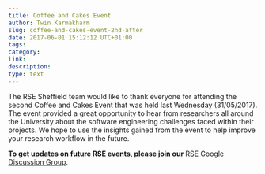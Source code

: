 ```yaml
---
title: Coffee and Cakes Event
author: Twin Karmakharm
slug: coffee-and-cakes-event-2nd-after
date: 2017-06-01 15:12:12 UTC+01:00
tags:
category:
link:
description:
type: text
---
```



The RSE Sheffield team would like to thank everyone for attending the second Coffee and Cakes Event that was held last Wednesday (31/05/2017). The event provided a great opportunity to hear from researchers all around the University about the software engineering challenges faced within their projects. We hope to use the insights gained from the event to help improve your research workflow in the future.

**To get updates on future RSE events, please join our** [RSE Google Discussion Group](https://groups.google.com/a/sheffield.ac.uk/forum/#!forum/gpucomputing).
